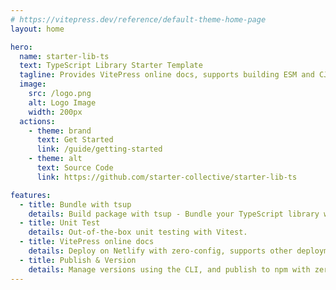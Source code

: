 ```yaml
---
# https://vitepress.dev/reference/default-theme-home-page
layout: home

hero:
  name: starter-lib-ts
  text: TypeScript Library Starter Template
  tagline: Provides VitePress online docs, supports building ESM and CJS formats.
  image:
    src: /logo.png
    alt: Logo Image
    width: 200px
  actions:
    - theme: brand
      text: Get Started
      link: /guide/getting-started
    - theme: alt
      text: Source Code
      link: https://github.com/starter-collective/starter-lib-ts

features:
  - title: Bundle with tsup
    details: Build package with tsup - Bundle your TypeScript library with no config.
  - title: Unit Test
    details: Out-of-the-box unit testing with Vitest.
  - title: VitePress online docs
    details: Deploy on Netlify with zero-config, supports other deployment methods as well.
  - title: Publish & Version
    details: Manage versions using the CLI, and publish to npm with zero-config
---
```

